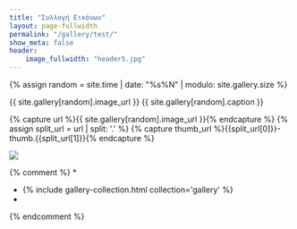 ```yaml
---
title: "Συλλογή Εικόνων"
layout: page-fullwidth
permalink: "/gallery/test/"
show_meta: false
header:
    image_fullwidth: "header5.jpg"
---
```



{% assign random = site.time | date: "%s%N" | modulo: site.gallery.size %}

{{ site.gallery[random].image_url }} {{ site.gallery[random].caption }}

{% capture url %}{{ site.gallery[random].image_url }}{% endcapture %}
{% assign split_url = url | split: '.' %}
{% capture thumb_url %}{{split_url[0]}}-thumb.{{split_url[1]}}{% endcapture %}

<a href="{{ site.urlimg }}{{ site.gallery[random].image_url }}"><img src="{{ site.urlimg }}{{ thumb_url }}"></a>

{% comment %}
*
* {% include gallery-collection.html collection='gallery' %}
*
{% endcomment %}

